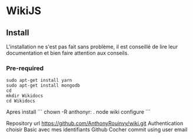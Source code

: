 <!-- TITLE: Wiki Js -->
<!-- SUBTITLE: A quick summary of Wiki Js -->

# WikiJS
## Install
L'installation ne s'est pas fait sans problème, il est conseillé de lire leur documentation et bien faire attention aux conseils.

### Pre-required
```
sudo apt-get install yarn
sudo apt-get install mongodb
cd
mkdir Wikidocs
cd Wikidocs
```

Apres install
´´´
chown -R anthonyr: .
node wiki configure
´´´

Repository url
https://github.com/AnthonyRouinvy/wiki.git
Authentication choisir Basic avec mes identifiants Github
Cocher commit using user email
